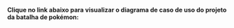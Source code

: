 **Clique no link abaixo para visualizar o diagrama de caso de uso do projeto da batalha de pokémon:**

